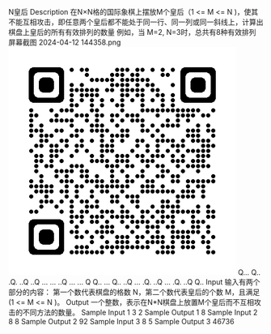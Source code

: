 N皇后
Description
在N×N格的国际象棋上摆放M个皇后（1 <= M <= N )，使其不能互相攻击，即任意两个皇后都不能处于同一行、同一列或同一斜线上，计算出棋盘上皇后的所有有效排列的数量
例如，当 M=2, N=3时，总共有8种有效排列
屏幕截图 2024-04-12 144358.png
![alt text](image.png)
Q... 		Q.. 		.Q. 		..Q		..Q 	...		...
..Q  		...  		... Q		Q..		...		Q..		..Q
... 		.Q.    	    ..Q		    ...		.Q.		..Q		Q..
Input
输入有两个部分的内容：
第一个数代表棋盘的格数 N，第二个数代表皇后的个数 M，且满足(1 <= M <= N )。
Output
一个整数，表示在N*N棋盘上放置M个皇后而不互相攻击的不同方法的数量。
Sample Input 1 
3 2
Sample Output 1
8
Sample Input 2 
8 8
Sample Output 2
92
Sample Input 3 
8 5
Sample Output 3
46736